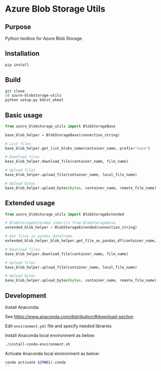 Azure Blob Storage Utils
========================
Purpose
-------
Python toolbox for Azure Blob Storage.

Installation
------------

```bash
pip install 
```

Build
-----

```bash
git clone 
cd azure-blobstorage-utils
python setup.py bdist_wheel
```

Basic usage
-----------

```python
from azure_blobstorage_utils import BlobStorageBase

base_blob_helper = BlobStorageBase(connection_string)

# List files
base_blob_helper.get_list_blobs_name(container_name, prefix="xxxx")

# Download files
base_blob_helper.download_file(container_name, file_name)

# Upload files
base_blob_helper.upload_file(container_name, local_file_name)

# Upload bytes
base_blob_helper.upload_bytes(bytes, container_name, remote_file_name)
```

Extended usage
-----------

```python
from azure_blobstorage_utils import BlobStorageExtended

# BlobStorageExtended inherits from BlobStorageBase
extended_blob_helper = BlobStorageExtended(connection_string)

# Get files as pandas dataframe
extended_blob_helper_blob_helper.get_file_as_pandas_df(container_name, file_name)

# Download files
base_blob_helper.download_file(container_name, file_name)

# Upload files
base_blob_helper.upload_file(container_name, local_file_name)

# Upload bytes
base_blob_helper.upload_bytes(bytes, container_name, remote_file_name)
```

Development
-----------
Install Anaconda:

See https://www.anaconda.com/distribution/#download-section

Edit `environment.yml` file and specify needed libraries

Install Anaconda local environment as below:

```bash
./install-conda-environment.sh
```

Activate Anaconda local environment as below:

```bash
conda activate ${PWD}/.conda
``